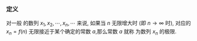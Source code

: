### **定义**

对一般 的数列 $x_{1}, x_{2}, \cdots, x_{n}, \cdots$ 来说, 如果当 $n$ 无限增大时 (即 $n \rightarrow \infty$ 时), 对应的 $x_{n}=f(n)$ 无限接近于某个确定的常数 $a$,那么常数 $a$ 就称 为数列 $x_{n}$ 的极限.
